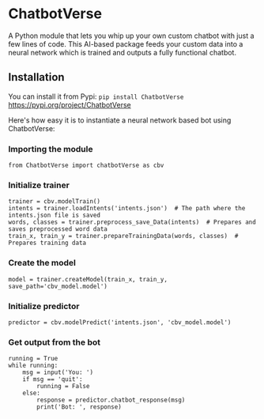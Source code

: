 # ChatbotVerse
A Python module that lets you whip up your own custom chatbot with just a few lines of code. This AI-based package feeds your custom data into a neural network which is trained and outputs a fully functional chatbot.
<!--Find the YouTube tutorial here: https://www.youtube.com/watch?v=SY9Cl66mhsc-->

## Installation
You can install it from Pypi:
`pip install ChatbotVerse`
https://pypi.org/project/ChatbotVerse

Here's how easy it is to instantiate a neural network based bot using ChatbotVerse:

### Importing the module
`from ChatbotVerse import chatbotVerse as cbv`

### Initialize trainer
```
trainer = cbv.modelTrain()
intents = trainer.loadIntents('intents.json')  # The path where the intents.json file is saved
words, classes = trainer.preprocess_save_Data(intents)  # Prepares and saves preprocessed word data
train_x, train_y = trainer.prepareTrainingData(words, classes)  # Prepares training data
```

### Create the model
`model = trainer.createModel(train_x, train_y, save_path='cbv_model.model')`

### Initialize predictor
`predictor = cbv.modelPredict('intents.json', 'cbv_model.model')`

### Get output from the bot
```
running = True
while running:
    msg = input('You: ')
    if msg == 'quit':
        running = False
    else:
        response = predictor.chatbot_response(msg)
        print('Bot: ', response)
```

